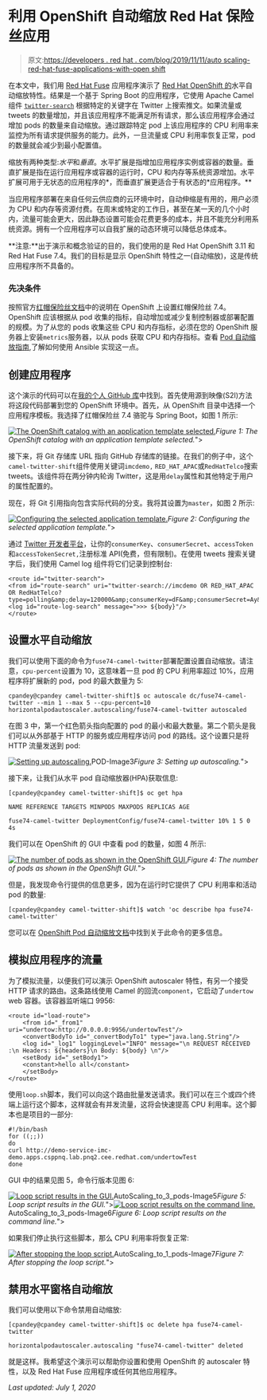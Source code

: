 # 利用 OpenShift 自动缩放 Red Hat 保险丝应用

> 原文:[https://developers . red hat . com/blog/2019/11/11/auto scaling-red-hat-fuse-applications-with-open shift](https://developers.redhat.com/blog/2019/11/11/autoscaling-red-hat-fuse-applications-with-openshift)

在本文中，我们用 [Red Hat Fuse](https://developers.redhat.com/products/fuse/overview) 应用程序演示了 [Red Hat OpenShift 的](http://developers.redhat.com/openshift/)水平自动缩放特性。结果是一个基于 Spring Boot 的应用程序，它使用 Apache Camel 组件 [`twitter-search`](https://camel.apache.org/components/2.x/twitter-search-component.html) 根据特定的关键字在 Twitter 上搜索推文。如果流量或 tweets 的数量增加，并且该应用程序不能满足所有请求，那么该应用程序会通过增加 pods 的数量来自动缩放。通过跟踪特定 pod 上该应用程序的 CPU 利用率来监控为所有请求提供服务的能力。此外，一旦流量或 CPU 利用率恢复正常，pod 的数量就会减少到最小配置值。

缩放有两种类型:*水平*和*垂直*。水平扩展是指增加应用程序实例或容器的数量。垂直扩展是指在运行应用程序或容器的运行时，CPU 和内存等系统资源增加。水平扩展可用于无状态的应用程序的*，而垂直扩展更适合于有状态的*应用程序。**

当应用程序部署在来自任何云供应商的云环境中时，自动伸缩是有用的，用户必须为 CPU 和内存等资源付费。在周末或特定的工作日，甚至在某一天的几个小时内，流量可能会更大，因此静态设置可能会花费更多的成本，并且不能充分利用系统资源。拥有一个应用程序可以自我扩展的动态环境可以降低总体成本。

**注意:**出于演示和概念验证的目的，我们使用的是 Red Hat OpenShift 3.11 和 Red Hat Fuse 7.4。我们的目标是显示 OpenShift 特性之一(自动缩放)，这是传统应用程序所不具备的。

### 先决条件

按照官方[红帽保险丝文档](https://access.redhat.com/documentation/en-us/red_hat_fuse/7.4/html/fuse_on_openshift_guide/get-started-admin#configure-container-registry)中的说明在 OpenShift 上设置红帽保险丝 7.4。OpenShift 应该根据从 pod 收集的指标，自动增加或减少复制控制器或部署配置的规模。为了从您的 pods 收集这些 CPU 和内存指标，必须在您的 OpenShift 服务器上安装`metrics`服务器，以从 pods 获取 CPU 和内存指标。查看 [Pod 自动缩放指南](https://docs.openshift.com/container-platform/3.11/dev_guide/pod_autoscaling.html),了解如何使用 Ansible 实现这一点。

## 创建应用程序

这个演示的代码可以在[我的个人 GitHub 库](https://github.com/1984shekhar/camel-twitter-shift)中找到。首先使用源到映像(S2I)方法将这段代码部署到您的 OpenShift 环境中。首先，从 OpenShift 目录中选择一个应用程序模板。我选择了红帽保险丝 7.4 骆驼与 Spring Boot，如图 1 所示:

[![The OpenShift catalog with an application template selected.](../Images/d9b8aac69a3700b72679140c5e9eb8a1.png "1_Catalog_Fuse")](/sites/default/files/blog/2019/10/6_Catalog_Fuse.png)*Figure 1: The OpenShift catalog with an application template selected.*">

接下来，将 Git 存储库 URL 指向 GitHub 存储库的链接。在我们的例子中，这个`camel-twitter-shift`组件使用关键词`imcdemo,` `RED_HAT_APAC`或`RedHatTelco`搜索 tweets。该组件将在两分钟内轮询 Twitter，这是用`delay`属性和其他特定于用户的属性配置的。

现在，将 Git 引用指向包含实际代码的分支。我将其设置为`master`，如图 2 所示:

[![Configuring the selected application template.](../Images/9941d2210770f81b55a46428e3bf3a69.png "7_s2i_github_hook")](/sites/default/files/blog/2019/10/7_s2i_github_hook.png)*Figure 2: Configuring the selected application template.*">

通过 [Twitter 开发者平台](https://developer.twitter.com/en/docs/basics/getting-started)，让你的`consumerKey`、`consumerSecret`、`accessToken`和`accessTokenSecret,`注册标准 API(免费，但有限制)。在使用 tweets 搜索关键字后，我们使用 Camel log 组件将它们记录到控制台:

```
<route id="twitter-search">
<from id="route-search" uri="twitter-search://imcdemo OR RED_HAT_APAC OR RedHatTelco?type=polling&amp;delay=120000&amp;consumerKey=dF&amp;consumerSecret=Ay&amp;accessToken=7d&amp;accessTokenSecret=9K"/>
<log id="route-log-search" message=">>> ${body}"/>
</route>

```

## 设置水平自动缩放

我们可以使用下面的命令为`fuse74-camel-twitter`部署配置设置自动缩放。请注意，`cpu-percent`设置为 10，这意味着一旦 pod 的 CPU 利用率超过 10%，应用程序将扩展新的 pod，pod 的最大数量为 5:

```
cpandey@cpandey camel-twitter-shift]$ oc autoscale dc/fuse74-camel-twitter --min 1 --max 5 --cpu-percent=10 horizontalpodautoscaler.autoscaling/fuse74-camel-twitter autoscaled 

```

在图 3 中，第一个红色箭头指向配置的 pod 的最小和最大数量。第二个箭头是我们可以从外部基于 HTTP 的服务或应用程序访问 pod 的路线。这个设置只是将 HTTP 流量发送到 pod:

[![Setting up autoscaling.](../Images/a94d3328fd4a97ee1bb4dc6f6edab030.png "1_Standard_GUI_view")](/sites/default/files/blog/2019/10/1_Standard_GUI_view.png)POD-Image3*Figure 3: Setting up autoscaling.*">

接下来，让我们从水平 pod 自动缩放器(HPA)获取信息:

```
[cpandey@cpandey camel-twitter-shift]$ oc get hpa

NAME REFERENCE TARGETS MINPODS MAXPODS REPLICAS AGE

fuse74-camel-twitter DeploymentConfig/fuse74-camel-twitter 10% 1 5 0 4s
```

我们可以在 OpenShift 的 GUI 中查看 pod 的数量，如图 4 所示:

[![The number of pods as shown in the OpenShift GUI.](../Images/0979e4d93456ab214587732daeb0b648.png "POD_CLI-Image4")](/sites/default/files/blog/2019/10/2_Standard_CLI_view.png)*Figure 4: The number of pods as shown in the OpenShift GUI.*">

但是，我发现命令行提供的信息更多，因为在运行时它提供了 CPU 利用率和活动 pod 的数量:

```
[cpandey@cpandey camel-twitter-shift]$ watch 'oc describe hpa fuse74-camel-twitter'
```

您可以在 [OpenShift Pod 自动缩放文档](https://docs.openshift.com/container-platform/3.11/dev_guide/pod_autoscaling.html)中找到关于此命令的更多信息。

## 模拟应用程序的流量

为了模拟流量，以便我们可以演示 OpenShift autoscaler 特性，有另一个接受 HTTP 请求的路由。这条路线使用 Camel 的回流`component`，它启动了`undertow` web 容器。该容器监听端口 9956:

```
<route id="load-route">
    <from id="_from1" uri="undertow:http://0.0.0.0:9956/undertowTest"/>
    <convertBodyTo id="_convertBodyTo1" type="java.lang.String"/>
    <log id="_log1" loggingLevel="INFO" message="\n REQUEST RECEIVED :\n Headers: ${headers}\n Body: ${body} \n"/>
    <setBody id="_setBody1">
    <constant>hello all</constant>
    </setBody>
</route>
```

使用`loop.sh`脚本，我们可以向这个路由批量发送请求。我们可以在三个或四个终端上运行这个脚本，这样就会有并发流量，这将会快速提高 CPU 利用率。这个脚本也是项目的一部分:

```
#!/bin/bash
for ((;;))
do
curl http://demo-service-imc-demo.apps.csppnq.lab.pnq2.cee.redhat.com/undertowTest
done
```

GUI 中的结果见图 5，命令行版本见图 6:

[![Loop script results in the GUI.](../Images/f20a85921f59c818a38628bba5f36503.png "4_AutoScaline_GUI_view")](/sites/default/files/blog/2019/10/4_AutoScaline_GUI_view.png)AutoScaling_to_3_pods-Image5*Figure 5: Loop script results in the GUI.*">[![Loop script results on the command line.](../Images/0f4f578c906fb862dff90b82fc763762.png "3_AutoScaling_CLI_view_increment")](/sites/default/files/blog/2019/10/3_AutoScaling_CLI_view_increment.png)AutoScaling_to_3_pods-Image6*Figure 6: Loop script results on the command line.*">

如果我们停止执行这些脚本，那么 CPU 利用率将恢复正常:

[![After stopping the loop script.](../Images/8bddba9ff2d0fae4d7f439007529f5fd.png "5_AutoScaling_CLI_view_decrement")](/sites/default/files/blog/2019/10/5_AutoScaling_CLI_view_decrement.png)AutoScaling_to_1_pods-Image7*Figure 7: After stopping the loop script.*">

## 禁用水平窗格自动缩放

我们可以使用以下命令禁用自动缩放:

```
[cpandey@cpandey camel-twitter-shift]$ oc delete hpa fuse74-camel-twitter

horizontalpodautoscaler.autoscaling "fuse74-camel-twitter" deleted
```

就是这样。我希望这个演示可以帮助你设置和使用 OpenShift 的 autoscaler 特性，以及 Red Hat Fuse 应用程序或任何其他应用程序。

*Last updated: July 1, 2020*